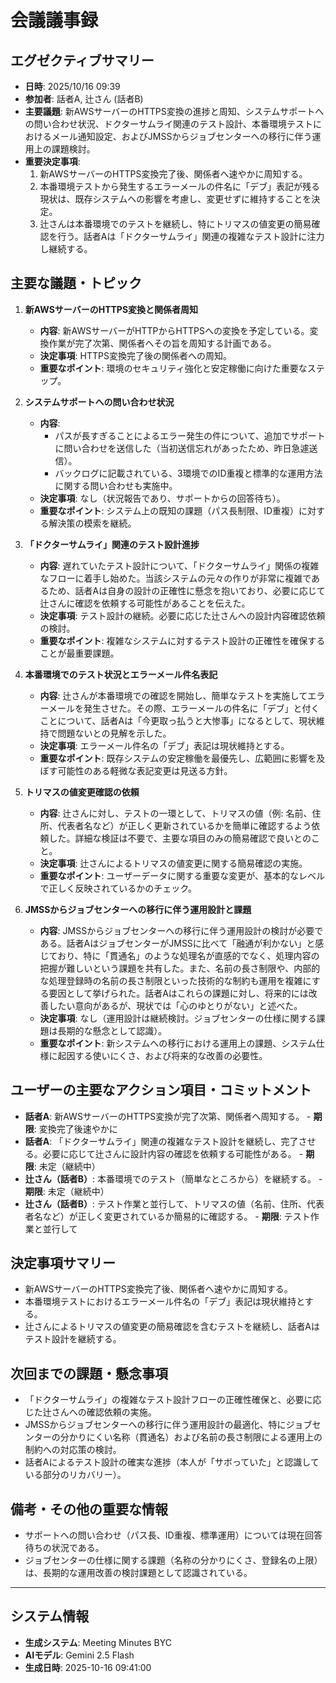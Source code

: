 # 会議議事録

## エグゼクティブサマリー
- **日時**: 2025/10/16 09:39
- **参加者**: 話者A, 辻さん (話者B)
- **主要議題**: 新AWSサーバーのHTTPS変換の進捗と周知、システムサポートへの問い合わせ状況、ドクターサムライ関連のテスト設計、本番環境テストにおけるメール通知設定、およびJMSSからジョブセンターへの移行に伴う運用上の課題検討。
- **重要決定事項**:
    1.  新AWSサーバーのHTTPS変換完了後、関係者へ速やかに周知する。
    2.  本番環境テストから発生するエラーメールの件名に「デブ」表記が残る現状は、既存システムへの影響を考慮し、変更せずに維持することを決定。
    3.  辻さんは本番環境でのテストを継続し、特にトリマスの値変更の簡易確認を行う。話者Aは「ドクターサムライ」関連の複雑なテスト設計に注力し継続する。

## 主要な議題・トピック
1.  **新AWSサーバーのHTTPS変換と関係者周知**
    *   **内容**: 新AWSサーバーがHTTPからHTTPSへの変換を予定している。変換作業が完了次第、関係者へその旨を周知する計画である。
    *   **決定事項**: HTTPS変換完了後の関係者への周知。
    *   **重要なポイント**: 環境のセキュリティ強化と安定稼働に向けた重要なステップ。

2.  **システムサポートへの問い合わせ状況**
    *   **内容**:
        *   パスが長すぎることによるエラー発生の件について、追加でサポートに問い合わせを送信した（当初送信忘れがあったため、昨日急遽送信）。
        *   バックログに記載されている、3環境でのID重複と標準的な運用方法に関する問い合わせも実施中。
    *   **決定事項**: なし（状況報告であり、サポートからの回答待ち）。
    *   **重要なポイント**: システム上の既知の課題（パス長制限、ID重複）に対する解決策の模索を継続。

3.  **「ドクターサムライ」関連のテスト設計進捗**
    *   **内容**: 遅れていたテスト設計について、「ドクターサムライ」関係の複雑なフローに着手し始めた。当該システムの元々の作りが非常に複雑であるため、話者Aは自身の設計の正確性に懸念を抱いており、必要に応じて辻さんに確認を依頼する可能性があることを伝えた。
    *   **決定事項**: テスト設計の継続。必要に応じた辻さんへの設計内容確認依頼の検討。
    *   **重要なポイント**: 複雑なシステムに対するテスト設計の正確性を確保することが最重要課題。

4.  **本番環境でのテスト状況とエラーメール件名表記**
    *   **内容**: 辻さんが本番環境での確認を開始し、簡単なテストを実施してエラーメールを発生させた。その際、エラーメールの件名に「デブ」と付くことについて、話者Aは「今更取っ払うと大惨事」になるとして、現状維持で問題ないとの見解を示した。
    *   **決定事項**: エラーメール件名の「デブ」表記は現状維持とする。
    *   **重要なポイント**: 既存システムの安定稼働を最優先し、広範囲に影響を及ぼす可能性のある軽微な表記変更は見送る方針。

5.  **トリマスの値変更確認の依頼**
    *   **内容**: 辻さんに対し、テストの一環として、トリマスの値（例: 名前、住所、代表者名など）が正しく更新されているかを簡単に確認するよう依頼した。詳細な検証は不要で、主要な項目のみの簡易確認で良いとのこと。
    *   **決定事項**: 辻さんによるトリマスの値変更に関する簡易確認の実施。
    *   **重要なポイント**: ユーザーデータに関する重要な変更が、基本的なレベルで正しく反映されているかのチェック。

6.  **JMSSからジョブセンターへの移行に伴う運用設計と課題**
    *   **内容**: JMSSからジョブセンターへの移行に伴う運用設計の検討が必要である。話者AはジョブセンターがJMSSに比べて「融通が利かない」と感じており、特に「貫通名」のような処理名が直感的でなく、処理内容の把握が難しいという課題を共有した。また、名前の長さ制限や、内部的な処理登録時の名前の長さ制限といった技術的な制約も運用を複雑にする要因として挙げられた。話者Aはこれらの課題に対し、将来的には改善したい意向があるが、現状では「心のゆとりがない」と述べた。
    *   **決定事項**: なし（運用設計は継続検討。ジョブセンターの仕様に関する課題は長期的な懸念として認識）。
    *   **重要なポイント**: 新システムへの移行における運用上の課題、システム仕様に起因する使いにくさ、および将来的な改善の必要性。

## ユーザーの主要なアクション項目・コミットメント
- **話者A**: 新AWSサーバーのHTTPS変換が完了次第、関係者へ周知する。 - **期限**: 変換完了後速やかに
- **話者A**: 「ドクターサムライ」関連の複雑なテスト設計を継続し、完了させる。必要に応じて辻さんに設計内容の確認を依頼する可能性がある。 - **期限**: 未定（継続中）
- **辻さん（話者B）**: 本番環境でのテスト（簡単なところから）を継続する。 - **期限**: 未定（継続中）
- **辻さん（話者B）**: テスト作業と並行して、トリマスの値（名前、住所、代表者名など）が正しく変更されているか簡易的に確認する。 - **期限**: テスト作業と並行して

## 決定事項サマリー
- 新AWSサーバーのHTTPS変換完了後、関係者へ速やかに周知する。
- 本番環境テストにおけるエラーメール件名の「デブ」表記は現状維持とする。
- 辻さんによるトリマスの値変更の簡易確認を含むテストを継続し、話者Aはテスト設計を継続する。

## 次回までの課題・懸念事項
- 「ドクターサムライ」の複雑なテスト設計フローの正確性確保と、必要に応じた辻さんへの確認依頼の実施。
- JMSSからジョブセンターへの移行に伴う運用設計の最適化、特にジョブセンターの分かりにくい名称（貫通名）および名前の長さ制限による運用上の制約への対応策の検討。
- 話者Aによるテスト設計の確実な進捗（本人が「サボっていた」と認識している部分のリカバリー）。

## 備考・その他の重要な情報
- サポートへの問い合わせ（パス長、ID重複、標準運用）については現在回答待ちの状況である。
- ジョブセンターの仕様に関する課題（名称の分かりにくさ、登録名の上限）は、長期的な運用改善の検討課題として認識されている。

---

## システム情報

- **生成システム**: Meeting Minutes BYC
- **AIモデル**: Gemini 2.5 Flash
- **生成日時**: 2025-10-16 09:41:00

